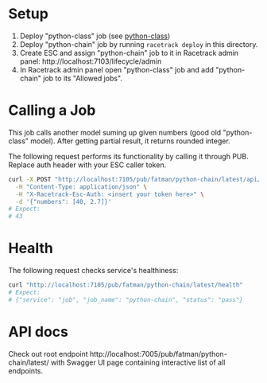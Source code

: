 # Setup
1. Deploy "python-class" job (see [python-class](../python-class))
2. Deploy "python-chain" job by running `racetrack deploy` in this directory.
3. Create ESC and assign "python-chain" job to it in Racetrack admin panel: http://localhost:7103/lifecycle/admin
4. In Racetrack admin panel open "python-class" job and add "python-chain" job to its "Allowed jobs".

# Calling a Job
This job calls another model suming up given numbers (good old "python-class" model).
After getting partial result, it returns rounded integer.

The following request performs its functionality by calling it through PUB. Replace auth header with your ESC caller token.
```bash
curl -X POST "http://localhost:7105/pub/fatman/python-chain/latest/api/v1/perform" \
  -H "Content-Type: application/json" \
  -H "X-Racetrack-Esc-Auth: <insert your token here>" \
  -d '{"numbers": [40, 2.7]}'
# Expect:
# 43
```

# Health
The following request checks service's healthiness:
```bash
curl "http://localhost:7105/pub/fatman/python-chain/latest/health" 
# Expect:
# {"service": "job", "job_name": "python-chain", "status": "pass"}
```

# API docs
Check out root endpoint http://localhost:7005/pub/fatman/python-chain/latest/ with Swagger UI page containing interactive list of all endpoints.
